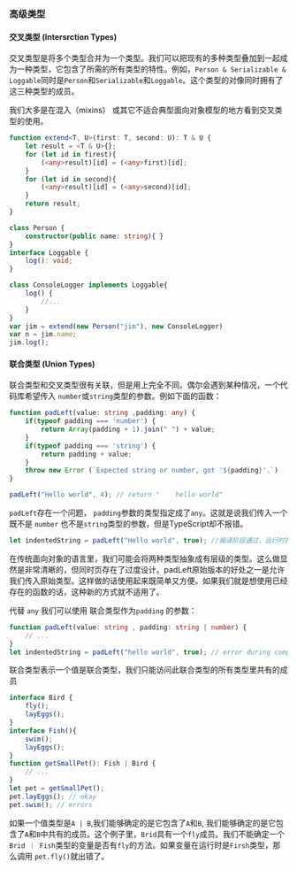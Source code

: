 ### 高级类型
#### 交叉类型 (Intersrction Types)
交叉类型是将多个类型合并为一个类型。我们可以把现有的多种类型叠加到一起成为一种类型，它包含了所需的所有类型的特性。例如，`Person & Serializable & Loggable`同时是`Person`和`Serializable`和`Loggable`。这个类型的对像同时拥有了这三种类型的成员。

我们大多是在混入（mixins） 或其它不适合典型面向对象模型的地方看到交叉类型的使用。
``` TypeScript
function extend<T, U>(first: T, second: U): T & U {
    let result = <T & U>{};
    for (let id in firest){
        (<any>result)[id] = (<any>first)[id];
    }
    for (let id in second){
        (<any>result)[id] = (<any>second)[id];
    }
    return result;
}

class Person {
    constructor(public name: string){ }
}
interface Loggable {
    log(): void;
}

class ConsoleLogger implements Loggable{
    log() {
        //...
    }
}
var jim = extend(new Person("jim"), new ConsoleLogger)
var n = jim.name;
jim.log();
```

#### 联合类型 (Union Types)
联合类型和交叉类型很有关联，但是用上完全不同。偶尔会遇到某种情况，一个代码库希望传入 `number`或`string`类型的参数。例如下面的函数：
```ts
function padLeft(value: string ,padding: any) {
    if(typeof padding === 'number') {
        return Array(padding + 1).join(" ") + value;
    }
    if(typeof padding === 'string') {
        return padding + value;
    }
    throw new Error (`Expected string or number, got '${padding}'.`)
}

padLeft("Hello world", 4); // return "    hello world"
```
`padLeft`存在一个问题， `padding`参数的类型指定成了`any`。这就是说我们传入一个既不是 `number` 也不是`string`类型的参数，但是TypeScript却不报错。
```ts
let indentedString = padLeft("Hello world", true); //编译阶段通过，运行时报错
```
在传统面向对象的语言里，我们可能会将两种类型抽象成有层级的类型。这么做显然是非常清晰的，但同时页存在了过度设计。padLeft原始版本的好处之一是允许我们传入原始类型。这样做的话使用起来既简单又方便。如果我们就是想使用已经存在的函数的话，这种新的方式就不适用了。

代替 `any` 我们可以使用 联合类型作为`padding` 的参数：
```ts
function padLeft(value: string , padding: string | number) {
    // ...
}
let indentedString = padLeft("hello world", true); // error during compilation
```
联合类型表示一个值是联合类型，我们只能访问此联合类型的所有类型里共有的成员
```ts
interface Bird {
    fly();
    layEggs();
}
interface Fish(){
    swim();
    layEggs();
}
function getSmallPet(): Fish | Bird {
    // ...
}
let pet = getSmallPet();
pet.layEggs(); // okay
pet.swim(); // errors
```
如果一个值类型是`A | B`,我们能够确定的是它包含了`A`和`B`, 我们能够确定的是它包含了`A`和`B`中共有的成员。这个例子里，`Brid`具有一个`fly`成员。我们不能确定一个`Brid ｜ Fish`类型的变量是否有`fly`的方法。如果变量在运行时是`Firsh`类型，那么调用 `pet.fly()`就出错了。
